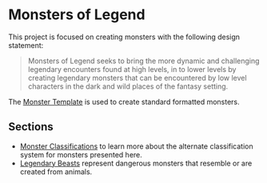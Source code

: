 # Monsters of Legend

This project is focused on creating monsters with the following design statement:

> Monsters of Legend seeks to bring the more dynamic and challenging legendary encounters found at high levels, in to lower levels by creating legendary monsters that can be encountered by low level characters in the dark and wild places of the fantasy setting.

The [Monster Template](templateMonster.md) is used to create standard formatted monsters.

## Sections

* [Monster Classifications](./monsterClassifications.md) to learn more about the alternate classification system for monsters presented here.
* [Legendary Beasts](legendaryBeasts.md) represent dangerous monsters that resemble or are created from animals.